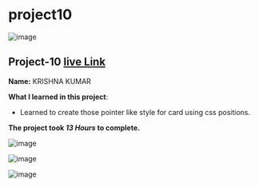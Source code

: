 # project10

![image](https://img.shields.io/badge/project-10-red)


## Project-10  [live Link](https://projec10.netlify.app/)

**Name:**  KRISHNA KUMAR


**What I learned in this project**:

  - Learned to create those pointer like style for card using css positions.

**The project took ***13 Hours*** to complete.** 

![image](https://img.shields.io/badge/INeuron-LearnCodeOnline-brightgreen)

![image](https://img.shields.io/badge/Full%20stack%20JS%20bootcamp-Hitesh%20Chaudhary-lightgrey)


![image]()
